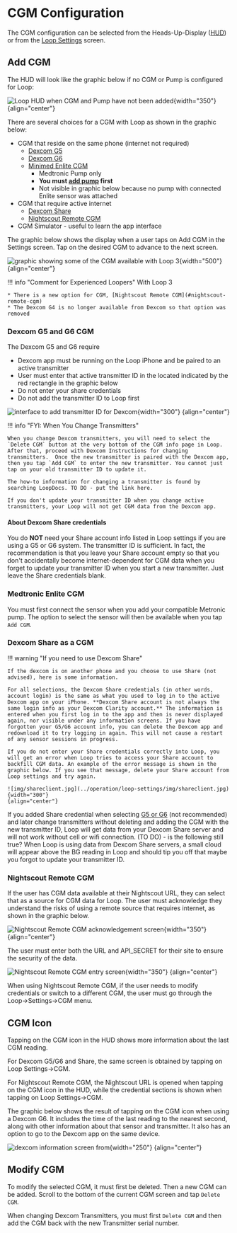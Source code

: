 # CGM Configuration

The CGM configuration can be selected from the Heads-Up-Display ([HUD](loop-3-displays.md#heads-up-display)) or from the [Loop Settings](loop-3-settings.md) screen.

## Add CGM

The HUD will look like the graphic below if no CGM or Pump is configured for Loop:

![Loop HUD when CGM and Pump have not been added](img/loop-3-hud-add-cgm-add-pump.svg){width="350"}
{align="center"}

There are several choices for a CGM with Loop as shown in the graphic below:

* CGM that reside on the same phone (internet not required)
    * [Dexcom G5](#dexcom-g5-and-g6-cgm)
    * [Dexcom G6](#dexcom-g5-and-g6-cgm)
    * [Minimed Enlite CGM](#medtronic-enlite-cgm)
        * Medtronic Pump only
        * **You must [add pump](loop-3-pump.md) first**
        * Not visible in graphic below because no pump with connected Enlite sensor was attached
* CGM that require active internet
    * [Dexcom Share](#dexcom-share-as-a-cgm)
    * [Nightscout Remote CGM](#nightscout-remote-cgm)
* CGM Simulator - useful to learn the app interface

The graphic below shows the display when a user taps on Add CGM in the Settings screen. Tap on the desired CGM to advance to the next screen.

![graphic showing some of the CGM available with Loop 3](img/loop-3-setting-add-cgm.svg){width="500"}
{align="center"}

!!! info "Comment for Experienced Loopers"
    With Loop 3

    * There is a new option for CGM, [Nightscout Remote CGM](#nightscout-remote-cgm)
    * The Dexcom G4 is no longer available from Dexcom so that option was removed

### Dexcom G5 and G6 CGM

The Dexcom G5 and G6 require

* Dexcom app must be running on the Loop iPhone and be paired to an active transmitter
* User must enter that active transmitter ID in the located indicated by the red rectangle in the graphic below
* Do not enter your share credentials
* Do not add the transmitter ID to Loop first

![interface to add transmitter ID for Dexcom](img/loop-3-setting-add-dexcom.svg){width="300"}
{align="center"}

!!! info "FYI: When You Change Transmitters"

    When you change Dexcom transmitters, you will need to select the `Delete CGM` button at the very bottom of the CGM info page in Loop. After that, proceed with Dexcom Instructions for changing transmitters.  Once the new transmitter is paired with the Dexcom app, then you tap `Add CGM` to enter the new transmitter. You cannot just tap on your old transmitter ID to update it.
 
    The how-to information for changing a transmitter is found by searching LoopDocs. TO DO - put the link here.

    If you don't update your transmitter ID when you change active transmitters, your Loop will not get CGM data from the Dexcom app.

#### About Dexcom Share credentials

You do **NOT** need your Share account info listed in Loop settings if you are using a G5 or G6 system. The transmitter ID is sufficient. In fact, the recommendation is that you leave your Share account empty so that you don't accidentally become internet-dependent for CGM data when you forget to update your transmitter ID when you start a new transmitter. Just leave the Share credentials blank.

### Medtronic Enlite CGM

You must first connect the sensor when you add your compatible Metronic pump. The option to select the sensor will then be available when you tap `Add CGM`.

### Dexcom Share as a CGM

!!! warning "If you need to use Dexcom Share"

    If the dexcom is on another phone and you choose to use Share (not advised), here is some information.

    For all selections, the Dexcom Share credentials (in other words, account login) is the same as what you used to log in to the active Dexcom app on your iPhone. **Dexcom Share account is not always the same login info as your Dexcom Clarity account.** The information is entered when you first log in to the app and then is never displayed again, nor visible under any information screens. If you have forgotten your G5/G6 account info, you can delete the Dexcom app and redownload it to try logging in again. This will not cause a restart of any sensor sessions in progress.

    If you do not enter your Share credentials correctly into Loop, you will get an error when Loop tries to access your Share account to backfill CGM data. An example of the error message is shown in the graphic below. If you see that message, delete your Share account from Loop settings and try again.

    ![img/shareclient.jpg](../operation/loop-settings/img/shareclient.jpg){width="300"}
    {align="center"}

If you added Share credential when selecting [G5 or G6](#dexcom-g5-and-g6-cgm) (not recommended) and later change transmitters without deleting and adding the CGM with the new transmitter ID, Loop will get data from your Dexcom Share server and will not work without cell or wifi connection. (TO DO) - is the following still true? When Loop is using data from Dexcom Share servers, a small cloud will appear above the BG reading in Loop and should tip you off that maybe you forgot to update your transmitter ID.

### Nightscout Remote CGM

If the user has CGM data available at their Nightscout URL, they can select that as a source for CGM data for Loop. The user must acknowledge they understand the risks of using a remote source that requires internet, as shown in the graphic below.


![Nightscout Remote CGM acknowledgement screen](img/nightscout-cgm-acknowledge.svg){width="350"}
{align="center"}


The user must enter both the URL and API_SECRET for their site to ensure the security of the data.

![Nightscout Remote CGM entry screen](img/nightscout-cgm-entry.svg){width="350"}
{align="center"}

When using Nightscout Remote CGM, if the user needs to modify credentials or switch to a different CGM, the user must go through the Loop->Settings->CGM menu.

## CGM Icon

Tapping on the CGM icon in the HUD shows more information about the last CGM reading.

For Dexcom G5/G6 and Share, the same screen is obtained by tapping on Loop Settings->CGM.

For Nightscout Remote CGM, the Nightscout URL is opened when tapping on the CGM icon in the HUD, while the credential sections is shown when tapping on Loop Settings->CGM.

The graphic below shows the result of tapping on the CGM icon when using a Dexcom G6.  It includes the time of the last reading to the nearest second, along with other information about that sensor and transmitter. It also has an option to go to the Dexcom app on the same device.

![dexcom information screen from ](img/dexcom-info-menu.svg){width="250"}
{align="center"}

## Modify CGM

To modify the selected CGM, it must first be deleted. Then a new CGM can be added.  Scroll to the bottom of the current CGM screen and tap `Delete CGM`.

When changing Dexcom Transmitters, you must first `Delete CGM` and then add the CGM back with the new Transmitter serial number.



